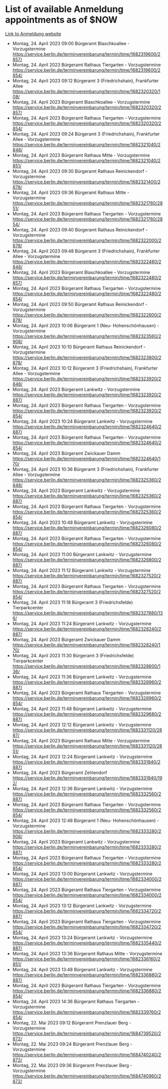 # List of available Anmeldung appointments as of $NOW
[Link to Anmeldung website](https://service.berlin.de/terminvereinbarung/termin/tag.php?termin=1&anliegen[]=120686&dienstleisterlist=122210,122217,327316,122219,327312,122227,327314,122231,327346,122243,327348,122254,122252,329742,122260,329745,122262,329748,122271,327278,122273,327274,122277,327276,330436,122280,327294,122282,327290,122284,327292,122291,327270,122285,327266,122286,327264,122296,327268,150230,329760,122297,327286,122294,327284,122312,329763,122314,329775,122304,327330,122311,327334,122309,327332,317869,122281,327352,122279,329772,122283,122276,327324,122274,327326,122267,329766,122246,327318,122251,327320,122257,327322,122208,327298,122226,327300&herkunft=http%3A%2F%2Fservice.berlin.de%2Fdienstleistung%2F120686%2F)
- Montag, 24. April 2023 09:00 Bürgeramt Blaschkoallee - Vorzugstermine https://service.berlin.de/terminvereinbarung/termin/time/1682319600/2857/
- Montag, 24. April 2023  Bürgeramt Rathaus Tiergarten - Vorzugstermine https://service.berlin.de/terminvereinbarung/termin/time/1682319600/2854/
- Montag, 24. April 2023 09:12 Bürgeramt 3 (Friedrichshain), Frankfurter Allee https://service.berlin.de/terminvereinbarung/termin/time/1682320320/108/
- Montag, 24. April 2023  Bürgeramt Blaschkoallee - Vorzugstermine https://service.berlin.de/terminvereinbarung/termin/time/1682320320/2857/
- Montag, 24. April 2023  Bürgeramt Rathaus Tiergarten - Vorzugstermine https://service.berlin.de/terminvereinbarung/termin/time/1682320320/2854/
- Montag, 24. April 2023 09:24 Bürgeramt 3 (Friedrichshain), Frankfurter Allee - Vorzugstermine https://service.berlin.de/terminvereinbarung/termin/time/1682321040/2848/
- Montag, 24. April 2023  Bürgeramt Rathaus Mitte - Vorzugstermine https://service.berlin.de/terminvereinbarung/termin/time/1682321040/2851/
- Montag, 24. April 2023 09:30 Bürgeramt Rathaus Reinickendorf - Vorzugstermine https://service.berlin.de/terminvereinbarung/termin/time/1682321400/2878/
- Montag, 24. April 2023 09:36 Bürgeramt Rathaus Mitte - Vorzugstermine https://service.berlin.de/terminvereinbarung/termin/time/1682321760/2851/
- Montag, 24. April 2023  Bürgeramt Rathaus Tiergarten - Vorzugstermine https://service.berlin.de/terminvereinbarung/termin/time/1682321760/2854/
- Montag, 24. April 2023 09:40 Bürgeramt Rathaus Reinickendorf - Vorzugstermine https://service.berlin.de/terminvereinbarung/termin/time/1682322000/2878/
- Montag, 24. April 2023 09:48 Bürgeramt 3 (Friedrichshain), Frankfurter Allee - Vorzugstermine https://service.berlin.de/terminvereinbarung/termin/time/1682322480/2848/
- Montag, 24. April 2023  Bürgeramt Blaschkoallee - Vorzugstermine https://service.berlin.de/terminvereinbarung/termin/time/1682322480/2857/
- Montag, 24. April 2023  Bürgeramt Rathaus Tiergarten - Vorzugstermine https://service.berlin.de/terminvereinbarung/termin/time/1682322480/2854/
- Montag, 24. April 2023 09:50 Bürgeramt Rathaus Reinickendorf - Vorzugstermine https://service.berlin.de/terminvereinbarung/termin/time/1682322600/2878/
- Montag, 24. April 2023 10:06 Bürgeramt 1 (Neu- Hohenschönhausen) - Vorzugstermine https://service.berlin.de/terminvereinbarung/termin/time/1682323560/2908/
- Montag, 24. April 2023 10:10 Bürgeramt Rathaus Reinickendorf - Vorzugstermine https://service.berlin.de/terminvereinbarung/termin/time/1682323800/2878/
- Montag, 24. April 2023 10:12 Bürgeramt 3 (Friedrichshain), Frankfurter Allee - Vorzugstermine https://service.berlin.de/terminvereinbarung/termin/time/1682323920/2848/
- Montag, 24. April 2023  Bürgeramt Lankwitz - Vorzugstermine https://service.berlin.de/terminvereinbarung/termin/time/1682323920/2887/
- Montag, 24. April 2023  Bürgeramt Rathaus Tiergarten - Vorzugstermine https://service.berlin.de/terminvereinbarung/termin/time/1682323920/2854/
- Montag, 24. April 2023 10:24 Bürgeramt Lankwitz - Vorzugstermine https://service.berlin.de/terminvereinbarung/termin/time/1682324640/2887/
- Montag, 24. April 2023  Bürgeramt Rathaus Tiergarten - Vorzugstermine https://service.berlin.de/terminvereinbarung/termin/time/1682324640/2854/
- Montag, 24. April 2023  Bürgeramt Zwickauer Damm https://service.berlin.de/terminvereinbarung/termin/time/1682324640/170/
- Montag, 24. April 2023 10:36 Bürgeramt 3 (Friedrichshain), Frankfurter Allee - Vorzugstermine https://service.berlin.de/terminvereinbarung/termin/time/1682325360/2848/
- Montag, 24. April 2023  Bürgeramt Lankwitz - Vorzugstermine https://service.berlin.de/terminvereinbarung/termin/time/1682325360/2887/
- Montag, 24. April 2023  Bürgeramt Rathaus Tiergarten - Vorzugstermine https://service.berlin.de/terminvereinbarung/termin/time/1682325360/2854/
- Montag, 24. April 2023 10:48 Bürgeramt Lankwitz - Vorzugstermine https://service.berlin.de/terminvereinbarung/termin/time/1682326080/2887/
- Montag, 24. April 2023  Bürgeramt Rathaus Tiergarten - Vorzugstermine https://service.berlin.de/terminvereinbarung/termin/time/1682326080/2854/
- Montag, 24. April 2023 11:00 Bürgeramt Lankwitz - Vorzugstermine https://service.berlin.de/terminvereinbarung/termin/time/1682326800/2887/
- Montag, 24. April 2023 11:12 Bürgeramt Lankwitz - Vorzugstermine https://service.berlin.de/terminvereinbarung/termin/time/1682327520/2887/
- Montag, 24. April 2023  Bürgeramt Rathaus Tiergarten - Vorzugstermine https://service.berlin.de/terminvereinbarung/termin/time/1682327520/2854/
- Montag, 24. April 2023 11:18 Bürgeramt 3 (Friedrichsfelde) Tierparkcenter https://service.berlin.de/terminvereinbarung/termin/time/1682327880/136/
- Montag, 24. April 2023 11:24 Bürgeramt Lankwitz - Vorzugstermine https://service.berlin.de/terminvereinbarung/termin/time/1682328240/2887/
- Montag, 24. April 2023  Bürgeramt Zwickauer Damm https://service.berlin.de/terminvereinbarung/termin/time/1682328240/170/
- Montag, 24. April 2023 11:30 Bürgeramt 3 (Friedrichsfelde) Tierparkcenter https://service.berlin.de/terminvereinbarung/termin/time/1682328600/136/
- Montag, 24. April 2023 11:36 Bürgeramt Lankwitz - Vorzugstermine https://service.berlin.de/terminvereinbarung/termin/time/1682328960/2887/
- Montag, 24. April 2023  Bürgeramt Rathaus Tiergarten - Vorzugstermine https://service.berlin.de/terminvereinbarung/termin/time/1682328960/2854/
- Montag, 24. April 2023 11:48 Bürgeramt Lankwitz - Vorzugstermine https://service.berlin.de/terminvereinbarung/termin/time/1682329680/2887/
- Montag, 24. April 2023 12:12 Bürgeramt Lankwitz - Vorzugstermine https://service.berlin.de/terminvereinbarung/termin/time/1682331120/2887/
- Montag, 24. April 2023  Bürgeramt Rathaus Mitte - Vorzugstermine https://service.berlin.de/terminvereinbarung/termin/time/1682331120/2851/
- Montag, 24. April 2023 12:24 Bürgeramt Lankwitz - Vorzugstermine https://service.berlin.de/terminvereinbarung/termin/time/1682331840/2887/
- Montag, 24. April 2023  Bürgeramt Zehlendorf https://service.berlin.de/terminvereinbarung/termin/time/1682331840/192/
- Montag, 24. April 2023 12:36 Bürgeramt Lankwitz - Vorzugstermine https://service.berlin.de/terminvereinbarung/termin/time/1682332560/2887/
- Montag, 24. April 2023  Bürgeramt Rathaus Tiergarten - Vorzugstermine https://service.berlin.de/terminvereinbarung/termin/time/1682332560/2854/
- Montag, 24. April 2023 12:48 Bürgeramt 1 (Neu- Hohenschönhausen) - Vorzugstermine https://service.berlin.de/terminvereinbarung/termin/time/1682333280/2908/
- Montag, 24. April 2023  Bürgeramt Lankwitz - Vorzugstermine https://service.berlin.de/terminvereinbarung/termin/time/1682333280/2887/
- Montag, 24. April 2023  Bürgeramt Rathaus Tiergarten - Vorzugstermine https://service.berlin.de/terminvereinbarung/termin/time/1682333280/2854/
- Montag, 24. April 2023 13:00 Bürgeramt Lankwitz - Vorzugstermine https://service.berlin.de/terminvereinbarung/termin/time/1682334000/2887/
- Montag, 24. April 2023  Bürgeramt Rathaus Tiergarten - Vorzugstermine https://service.berlin.de/terminvereinbarung/termin/time/1682334000/2854/
- Montag, 24. April 2023 13:12 Bürgeramt Lankwitz - Vorzugstermine https://service.berlin.de/terminvereinbarung/termin/time/1682334720/2887/
- Montag, 24. April 2023  Bürgeramt Rathaus Tiergarten - Vorzugstermine https://service.berlin.de/terminvereinbarung/termin/time/1682334720/2854/
- Montag, 24. April 2023 13:24 Bürgeramt Lankwitz - Vorzugstermine https://service.berlin.de/terminvereinbarung/termin/time/1682335440/2887/
- Montag, 24. April 2023 13:36 Bürgeramt Rathaus Mitte - Vorzugstermine https://service.berlin.de/terminvereinbarung/termin/time/1682336160/2851/
- Montag, 24. April 2023 13:48 Bürgeramt Lankwitz - Vorzugstermine https://service.berlin.de/terminvereinbarung/termin/time/1682336880/2887/
- Montag, 24. April 2023  Bürgeramt Rathaus Tiergarten - Vorzugstermine https://service.berlin.de/terminvereinbarung/termin/time/1682336880/2854/
- Montag, 24. April 2023 14:36 Bürgeramt Rathaus Tiergarten - Vorzugstermine https://service.berlin.de/terminvereinbarung/termin/time/1682339760/2854/
- Montag, 22. Mai 2023 09:12 Bürgeramt Prenzlauer Berg - Vorzugstermine https://service.berlin.de/terminvereinbarung/termin/time/1684739520/2872/
- Montag, 22. Mai 2023 09:24 Bürgeramt Prenzlauer Berg - Vorzugstermine https://service.berlin.de/terminvereinbarung/termin/time/1684740240/2872/
- Montag, 22. Mai 2023 09:36 Bürgeramt Prenzlauer Berg - Vorzugstermine https://service.berlin.de/terminvereinbarung/termin/time/1684740960/2872/
